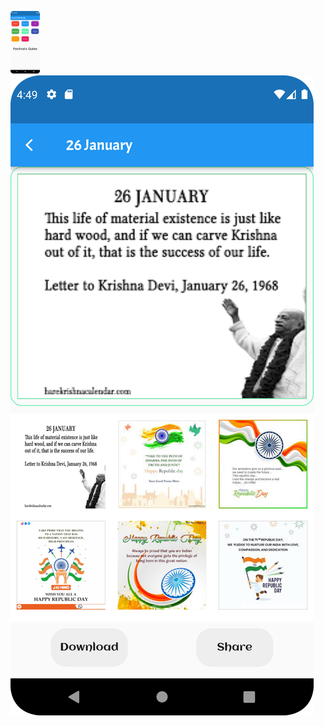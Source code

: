 <p>
  <img src="https://github.com/urvashi6065/FestivalPostApp_Project/blob/main/4.png" height="100"/>
<img src="https://github.com/urvashi6065/FestivalPostApp_Project/blob/main/5.png" heigth="100"/>
</p>
